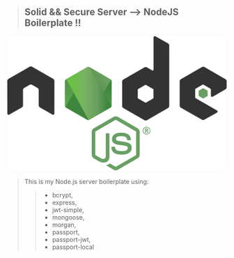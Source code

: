 > ## Solid && Secure Server --> NodeJS Boilerplate !!
![alt text](https://github.com/BiggaHD/Solid_Secure_Server/blob/master/Node.js_logo.svg "NodeJS baby")

> This is my Node.js server boilerplate using:
> > * bcrypt, 
> > * express, 
> > * jwt-simple,
> > * mongoose, 
> > * morgan,
> > * passport,
> > * passport-jwt,  
> > * passport-local
